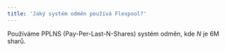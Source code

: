 ```yaml
---
title: 'Jaký systém odměn používá Flexpool?'
---
```


Používáme PPLNS (Pay-Per-Last-N-Shares) systém odměn, kde _N_ je 6M sharů.

